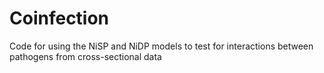 # Coinfection
Code for using the NiSP and NiDP models to test for interactions between pathogens from cross-sectional data
